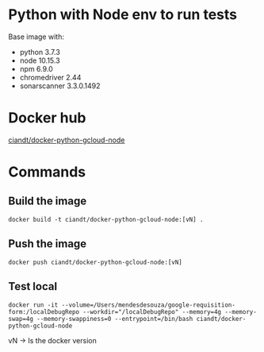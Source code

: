 # Python with Node env to run tests

Base image with:
- python 3.7.3
- node 10.15.3
- npm 6.9.0
- chromedriver 2.44
- sonarscanner 3.3.0.1492

# Docker hub

[ciandt/docker-python-gcloud-node](https://hub.docker.com/r/ciandt/docker-python-gcloud-node/)

# Commands


## Build the image
```
docker build -t ciandt/docker-python-gcloud-node:[vN] .
```

## Push the image

```
docker push ciandt/docker-python-gcloud-node:[vN]
```

## Test local

```
docker run -it --volume=/Users/mendesdesouza/google-requisition-form:/localDebugRepo --workdir="/localDebugRepo" --memory=4g --memory-swap=4g --memory-swappiness=0 --entrypoint=/bin/bash ciandt/docker-python-gcloud-node
```

vN -> Is the docker version
